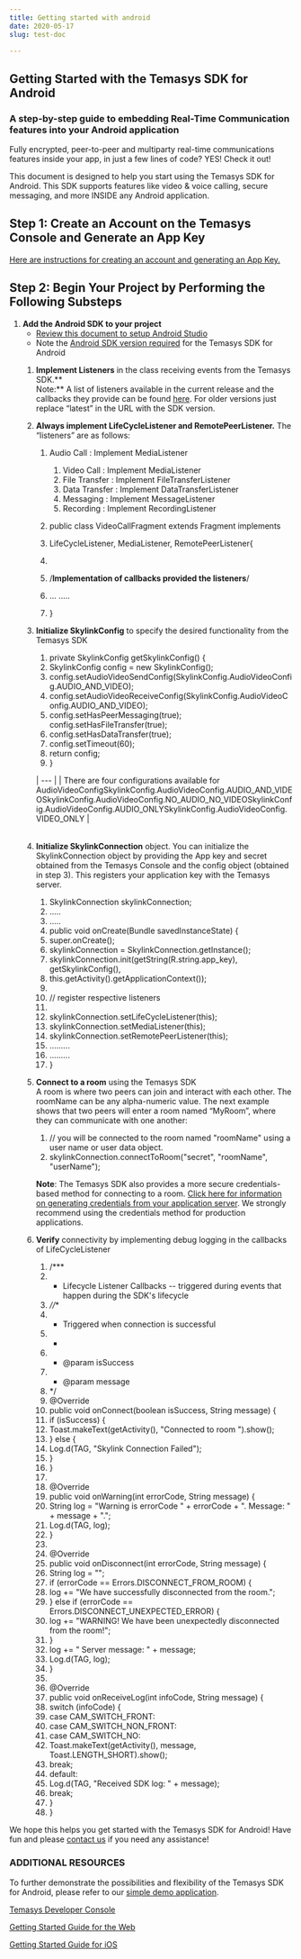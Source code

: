 ```yaml
---
title: Getting started with android
date: 2020-05-17
slug: test-doc

---
```

## Getting Started with the Temasys SDK for Android

### **A step-by-step guide to embedding Real-Time Communication features into your Android application**

Fully encrypted, peer-to-peer and multiparty real-time communications features inside your app, in just a few lines of code? YES! Check it out!

This document is designed to help you start using the Temasys SDK for Android. This SDK supports features like video & voice calling, secure messaging, and more INSIDE any Android application.

## **Step 1: Create an Account on the Temasys Console and Generate an App Key**

[Here are instructions for creating an account and generating an App Key.](https://temasys.io/creating-an-account-generating-a-key/)

## **Step 2: Begin Your Project by Performing the Following Substeps**

1. **Add the Android SDK to your project**
   * [Review this document to setup Android Studio](https://cdn.temasys.io/skylink/skylinksdk/android/latest/SkylinkSDK_Android_Studio_Setup.md)
   * Note the [Android SDK version required](https://cdn.temasys.io/skylink/skylinksdk/android/latest/Android_SDK_Version_Required.md) for the Temasys SDK for Android
   1. **Implement Listeners** in the class receiving events from the Temasys SDK.**  
      Note:** A list of listeners available in the current release and the callbacks they provide can be found [here](http://cdn.temasys.io/skylink/skylinksdk/android/latest/doc/reference/packages.html). For older versions just replace “latest” in the URL with the SDK version.
   2. **Always implement LifeCycleListener and RemotePeerListener.** The “listeners” are as follows:
      1. Audio Call : Implement MediaListener
         1. Video Call : Implement MediaListener
         2. File Transfer : Implement FileTransferListener
         3. Data Transfer : Implement DataTransferListener
         4. Messaging : Implement MessageListener
         5. Recording : Implement RecordingListener


      1. public class VideoCallFragment extends Fragment implements
      2. LifeCycleListener, MediaListener, RemotePeerListener{
      3. 
      4. /**Implementation of callbacks provided the listeners**/
      5. ... .....
      6. }
   3. **Initialize SkylinkConfig** to specify the desired functionality from the Temasys SDK
      1. private SkylinkConfig getSkylinkConfig() {
      2. SkylinkConfig config = new SkylinkConfig();
      3. config.setAudioVideoSendConfig(SkylinkConfig.AudioVideoConfig.AUDIO_AND_VIDEO);
      4. config.setAudioVideoReceiveConfig(SkylinkConfig.AudioVideoConfig.AUDIO_AND_VIDEO);
      5. config.setHasPeerMessaging(true); config.setHasFileTransfer(true);
      6. config.setHasDataTransfer(true);
      7. config.setTimeout(60);
      8. return config;
      9. }

      | --- |
      | There are four configurations available for AudioVideoConfigSkylinkConfig.AudioVideoConfig.AUDIO_AND_VIDEOSkylinkConfig.AudioVideoConfig.NO_AUDIO_NO_VIDEOSkylinkConfig.AudioVideoConfig.AUDIO_ONLYSkylinkConfig.AudioVideoConfig.VIDEO_ONLY |

      ###### 
   4. **Initialize SkylinkConnection** object. You can initialize the SkylinkConnection object by providing the App key and secret obtained from the Temasys Console and the config object (obtained in step 3). This registers your application key with the Temasys server.
       1. SkylinkConnection skylinkConnection;
       2. .....
       3. .....
       4. public void onCreate(Bundle savedInstanceState) {
       5. super.onCreate();
       6. skylinkConnection = SkylinkConnection.getInstance();
       7. skylinkConnection.init(getString(R.string.app_key), getSkylinkConfig(),
       8. this.getActivity().getApplicationContext());
       9. 
      10. // register respective listeners
      11. 
      12. skylinkConnection.setLifeCycleListener(this);
      13. skylinkConnection.setMediaListener(this);
      14. skylinkConnection.setRemotePeerListener(this);
      15. .........
      16. .........
      17. }
   5. **Connect to a room** using the Temasys SDK  
      A room is where two peers can join and interact with each other. The roomName can be any alpha-numeric value. The next example shows that two peers will enter a room named “MyRoom”, where they can communicate with one another:
      1. // you will be connected to the room named "roomName" using a user name or user data object.
      2. skylinkConnection.connectToRoom("secret", "roomName", "userName");

      **Note**: The Temasys SDK also provides a more secure credentials-based method for connecting to a room. [Click here for information on generating credentials from your application server](http://support.temasys.com.sg/support/solutions/articles/5000644837-how-do-i-connect-to-a-room-using-credentials-). We strongly recommend using the credentials method for production applications.
   6. **Verify** connectivity by implementing debug logging in the callbacks of LifeCycleListener
       1. /***
       2. * Lifecycle Listener Callbacks -- triggered during events that happen during the SDK's lifecycle
       3. *//**
       4. * Triggered when connection is successful
       5. *
       6. * @param isSuccess
       7. * @param message
       8. */
       9. @Override
      10. public void onConnect(boolean isSuccess, String message) {
      11. if (isSuccess) {
      12. Toast.makeText(getActivity(), "Connected to room ").show();
      13. } else {
      14. Log.d(TAG, "Skylink Connection Failed");
      15. }
      16. }
      17. 
      18. @Override
      19. public void onWarning(int errorCode, String message) {
      20. String log = "Warning is errorCode " + errorCode + ". Message: " + message + ".";
      21. Log.d(TAG, log);
      22. }
      23. 
      24. @Override
      25. public void onDisconnect(int errorCode, String message) {
      26. String log = "";
      27. if (errorCode == Errors.DISCONNECT_FROM_ROOM) {
      28. log += "We have successfully disconnected from the room.";
      29. } else if (errorCode == Errors.DISCONNECT_UNEXPECTED_ERROR) {
      30. log += "WARNING! We have been unexpectedly disconnected from the room!";
      31. }
      32. log += " Server message: " + message;
      33. Log.d(TAG, log);
      34. }
      35. 
      36. @Override
      37. public void onReceiveLog(int infoCode, String message) {
      38. switch (infoCode) {
      39. case CAM_SWITCH_FRONT:
      40. case CAM_SWITCH_NON_FRONT:
      41. case CAM_SWITCH_NO:
      42. Toast.makeText(getActivity(), message, Toast.LENGTH_SHORT).show();
      43. break;
      44. default:
      45. Log.d(TAG, "Received SDK log: " + message);
      46. break;
      47. }
      48. }

We hope this helps you get started with the Temasys SDK for Android! Have fun and please [contact us](https://temasys.io/contact-us/) if you need any assistance!

### **ADDITIONAL RESOURCES**

To further demonstrate the possibilities and flexibility of the Temasys SDK for Android, please refer to our [simple demo application](https://github.com/Temasys/skylink-android-sample).

[Temasys Developer Console](https://console.temasys.io/)

[Getting Started Guide for the Web](https://temasys.io/temasys-rtc-getting-started-web-sdk/)

[Getting Started Guide for iOS](https://temasys.io/temasys-rtc-getting-started-ios-sdk/)